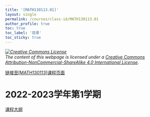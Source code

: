 ```yaml
---
title: '[MATH130113.01]'
layout: single
permalink: /courses/class-id/MATH130113.01
author_profile: true
toc: true
toc_label: '目录'
toc_sticky: true
---
```


<div class='notice--warning'>
<p><i><a rel='license' href='http://creativecommons.org/licenses/by-nc-sa/4.0/'><img alt='Creative Commons License' style='border-width:0' src='https://i.creativecommons.org/l/by-nc-sa/4.0/88x31.png' /></a><br /> The content of this webpage is licensed under a <a rel='license' href='http://creativecommons.org/licenses/by-nc-sa/4.0/'>Creative Commons Attribution-NonCommercial-ShareAlike 4.0 International License</a>.</i></p>
</div>

<a href='https://fdu-math.github.io/courses/MATH130113'>链接至[MATH130113]课程页面<a>

# 2022-2023学年第1学期

<a href='https://fdu-math.github.io/assets/docs/courses/MATH130113.01-2022-2023-1 (Encrypted).pdf'>课程大纲</a>